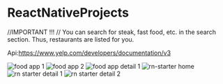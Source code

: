 # ReactNativeProjects

//IMPORTANT !!!
// You can search for steak, fast food, etc. in the search section. Thus, restaurants are listed for you.

Api:https://www.yelp.com/developers/documentation/v3

![food app 1](https://user-images.githubusercontent.com/73952475/126206570-881016aa-7c59-4792-bff6-9d99ac6ff8c8.jpg)
![food app 2](https://user-images.githubusercontent.com/73952475/126206572-93bf21d9-2a34-4751-b077-b29cd87849c2.jpg)
![food app detail 1](https://user-images.githubusercontent.com/73952475/126206579-293bfb04-59b1-43ab-9ce1-ac7d49b04bbc.jpg)
![rn-starter home](https://user-images.githubusercontent.com/73952475/126206586-450404c6-3c31-4a67-bac4-254b8e67afde.jpg)
![rn starter detail 1](https://user-images.githubusercontent.com/73952475/126206590-334ce8e8-c11e-4157-91ff-386de9516e24.jpg)
![rn starter detail 2](https://user-images.githubusercontent.com/73952475/126206602-b57b9721-b447-430c-a8a6-7871406d995e.jpg)
